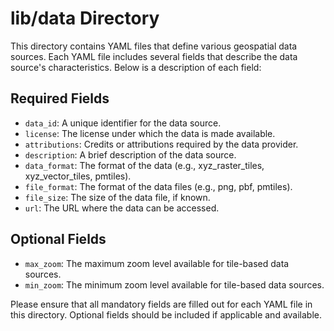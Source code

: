 # lib/data Directory

This directory contains YAML files that define various geospatial data sources. Each YAML file includes several fields that describe the data source's characteristics. Below is a description of each field:

## Required Fields

- `data_id`: A unique identifier for the data source.
- `license`: The license under which the data is made available.
- `attributions`: Credits or attributions required by the data provider.
- `description`: A brief description of the data source.
- `data_format`: The format of the data (e.g., xyz_raster_tiles, xyz_vector_tiles, pmtiles).
- `file_format`: The format of the data files (e.g., png, pbf, pmtiles).
- `file_size`: The size of the data file, if known.
- `url`: The URL where the data can be accessed.

## Optional Fields

- `max_zoom`: The maximum zoom level available for tile-based data sources.
- `min_zoom`: The minimum zoom level available for tile-based data sources.

Please ensure that all mandatory fields are filled out for each YAML file in this directory. Optional fields should be included if applicable and available.
